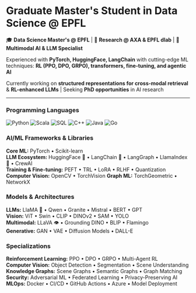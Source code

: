 # Graduate Master's Student in Data Science  @ EPFL

🎓 **Data Science Master's @ EPFL** | 🔬 **Research @ AXA & EPFL dlab** | 🚀 **Multimodal AI & LLM Specialist**

Experienced with **PyTorch, HuggingFace, LangChain** with cutting-edge ML techniques: **RL (PPO, DPO, GRPO), transformers, fine-tuning, and agentic AI**

Currently working on **structured representations for cross-modal retrieval** & **RL-enhanced LLMs** | Seeking **PhD opportunities** in AI research

---

### **Programming Languages**
![Python](https://img.shields.io/badge/-Python-3776AB?style=flat-square&logo=python&logoColor=white)  ![Scala](https://img.shields.io/badge/-Scala-DC322F?style=flat-square&logo=scala&logoColor=white)  ![SQL](https://img.shields.io/badge/-SQL-4479A1?style=flat-square&logo=mysql&logoColor=white)  ![C++](https://img.shields.io/badge/-C++-00599C?style=flat-square&logo=cplusplus&logoColor=white)  ![Java](https://img.shields.io/badge/-Java-007396?style=flat-square&logo=java&logoColor=white)  ![Go](https://img.shields.io/badge/-Go-00ADD8?style=flat-square&logo=go&logoColor=white)

### **AI/ML Frameworks & Libraries**
**Core ML:** PyTorch • Scikit-learn   
**LLM Ecosystem:** HuggingFace 🤗 • LangChain 🦜 • LangGraph • LlamaIndex 🦙 • CrewAI  
**Training & Fine-tuning:** PEFT • TRL • LoRA • RLHF • Quantization  
**Computer Vision:** OpenCV • TorchVision 
**Graph ML:** TorchGeometric • NetworkX  

### **Models & Architectures**
**LLMs:** LlaMA 🦙 • Qwen • Granite • Mistral • BERT • GPT  
**Vision:** ViT • Swin • CLIP • DINOv2 • SAM • YOLO  
**Multimodal:** LLaVA 👁️ • Grounding DINO • BLIP • Flamingo  
**Generative:** GAN • VAE • Diffusion Models • DALL-E  

### **Specializations**
**Reinforcement Learning:** PPO • DPO • GRPO • Multi-Agent RL  
**Computer Vision:** Object Detection • Segmentation • Scene Understanding  
**Knowledge Graphs:** Scene Graphs • Semantic Graphs • Graph Matching  
**Security:** Adversarial ML • Federated Learning • Privacy-Preserving AI  
**MLOps:** Docker • CI/CD • GitHub Actions • Azure • Model Deployment